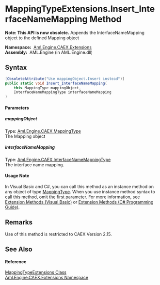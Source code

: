 MappingTypeExtensions.Insert_InterfaceNameMapping Method
========================================================


**Note: This API is now obsolete.**
Appends the InterfaceNameMapping object to the defined Mapping object

  **Namespace:**  [Aml.Engine.CAEX.Extensions][1]  
  **Assembly:**  AML.Engine (in AML.Engine.dll)

Syntax
------

```csharp
[ObsoleteAttribute("Use mappingObject.Insert instead")]
public static void Insert_InterfaceNameMapping(
	this MappingType mappingObject,
	InterfaceNameMappingType interfaceNameMapping
)
```

#### Parameters

##### *mappingObject*
Type: [Aml.Engine.CAEX.MappingType][2]  
The Mapping object

##### *interfaceNameMapping*
Type: [Aml.Engine.CAEX.InterfaceNameMappingType][3]  
The interface name mapping.

#### Usage Note
In Visual Basic and C#, you can call this method as an instance method on any object of type [MappingType][2]. When you use instance method syntax to call this method, omit the first parameter. For more information, see [Extension Methods (Visual Basic)][4] or [Extension Methods (C# Programming Guide)][5].

Remarks
-------
Use of this method is restricted to CAEX Version 2.15.

See Also
--------

#### Reference
[MappingTypeExtensions Class][6]  
[Aml.Engine.CAEX.Extensions Namespace][1]  

[1]: ../README.md
[2]: ../../Aml.Engine.CAEX/MappingType/README.md
[3]: ../../Aml.Engine.CAEX/InterfaceNameMappingType/README.md
[4]: https://docs.microsoft.com/dotnet/visual-basic/programming-guide/language-features/procedures/extension-methods
[5]: https://docs.microsoft.com/dotnet/csharp/programming-guide/classes-and-structs/extension-methods
[6]: README.md
[7]: https://www.automationml.org
[8]: ../../icons/logoShade.png